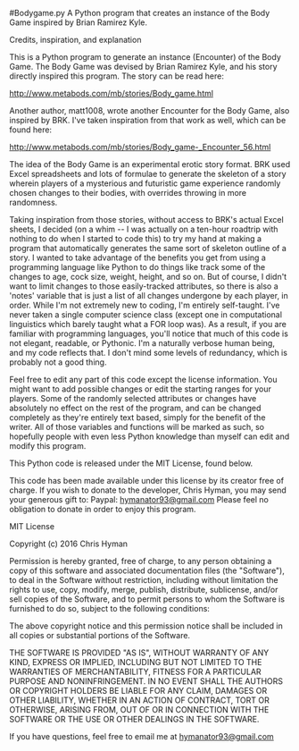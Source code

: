 #Bodygame.py
A Python program that creates an instance of the Body Game inspired by Brian Ramirez Kyle.


Credits, inspiration, and explanation

This is a Python program to generate an instance (Encounter) of the Body Game.
The Body Game was devised by Brian Ramirez Kyle, and his story directly inspired
this program. The story can be read here:

http://www.metabods.com/mb/stories/Body_game.html

Another author, matt1008, wrote another Encounter for the Body Game, also inspired by
BRK. I've taken inspiration from that work as well, which can be found here:

http://www.metabods.com/mb/stories/Body_game-_Encounter_56.html

The idea of the Body Game is an experimental erotic story format. BRK used Excel
spreadsheets and lots of formulae to generate the skeleton of a story wherein players
of a mysterious and futuristic game experience randomly chosen changes to their bodies,
with overrides throwing in more randomness.

Taking inspiration from those stories, without access to BRK's actual Excel sheets,
I decided (on a whim -- I was actually on a ten-hour roadtrip with nothing to do when
I started to code this) to try my hand at making a program that automatically generates
the same sort of skeleton outline of a story. I wanted to take advantage of the benefits
you get from using a programming language like Python to do things like track some of
the changes to age, cock size, weight, height, and so on. But of course, I didn't want
to limit changes to those easily-tracked attributes, so there is also a 'notes' variable
that is just a list of all changes undergone by each player, in order.
While I'm not extremely new to coding, I'm entirely self-taught. I've never taken a
single computer science class (except one in computational linguistics which barely
taught what a FOR loop was). As a result, if you are familiar with programming
languages, you'll notice that much of this code is not elegant, readable, or Pythonic.
I'm a naturally verbose human being, and my code reflects that. I don't mind some levels
of redundancy, which is probably not a good thing.

Feel free to edit any part of this code except the license information. You might want to
add possible changes or edit the starting ranges for your players. Some of the randomly
selected attributes or changes have absolutely no effect on the rest of the program, and
can be changed completely as they're entirely text based, simply for the benefit of the
writer. All of those variables and functions will be marked as such, so hopefully people
with even less Python knowledge than myself can edit and modify this program.

This Python code is released under the MIT License, found below.

This code has been made available under this license by its creator free of charge.
If you wish to donate to the developer, Chris Hyman, you may send your generous gift to:
Paypal: hymanator93@gmail.com
Please feel no obligation to donate in order to enjoy this program.

MIT License

Copyright (c) 2016 Chris Hyman

Permission is hereby granted, free of charge, to any person obtaining a copy
of this software and associated documentation files (the "Software"), to deal
in the Software without restriction, including without limitation the rights
to use, copy, modify, merge, publish, distribute, sublicense, and/or sell
copies of the Software, and to permit persons to whom the Software is
furnished to do so, subject to the following conditions:

The above copyright notice and this permission notice shall be included in all
copies or substantial portions of the Software.

THE SOFTWARE IS PROVIDED "AS IS", WITHOUT WARRANTY OF ANY KIND, EXPRESS OR
IMPLIED, INCLUDING BUT NOT LIMITED TO THE WARRANTIES OF MERCHANTABILITY,
FITNESS FOR A PARTICULAR PURPOSE AND NONINFRINGEMENT. IN NO EVENT SHALL THE
AUTHORS OR COPYRIGHT HOLDERS BE LIABLE FOR ANY CLAIM, DAMAGES OR OTHER
LIABILITY, WHETHER IN AN ACTION OF CONTRACT, TORT OR OTHERWISE, ARISING FROM,
OUT OF OR IN CONNECTION WITH THE SOFTWARE OR THE USE OR OTHER DEALINGS IN THE
SOFTWARE.

If you have questions, feel free to email me at hymanator93@gmail.com
